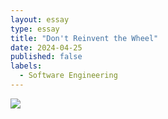 ```yaml
---
layout: essay
type: essay
title: "Don't Reinvent the Wheel"
date: 2024-04-25
published: false
labels:
  - Software Engineering
---
```


<img src = "https://refactoring.guru/images/patterns/content/visitor/visitor.png?id=f36d100188340db7a18854ef7916f972">
